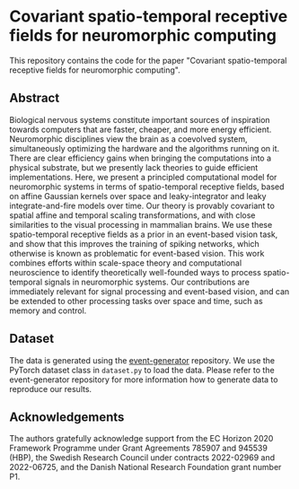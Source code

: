 # Covariant spatio-temporal receptive fields for neuromorphic computing

This repository contains the code for the paper "Covariant spatio-temporal receptive fields for neuromorphic computing".

## Abstract
Biological nervous systems constitute important sources of inspiration towards computers that are faster, cheaper, and more energy efficient.
Neuromorphic disciplines view the brain as a coevolved system, simultaneously optimizing the hardware and the algorithms running on it.
There are clear efficiency gains when bringing the computations into a physical substrate, but we presently lack theories to guide efficient implementations.
Here, we present a principled computational model for neuromorphic systems in terms of spatio-temporal receptive fields, based on affine Gaussian kernels over space and leaky-integrator and leaky integrate-and-fire models over time.
Our theory is provably covariant to spatial affine and temporal scaling transformations, and with close similarities to the visual processing in mammalian brains.
We use these spatio-temporal receptive fields as a prior in an event-based vision task, and show that this improves the training of spiking networks, which otherwise is known as problematic for event-based vision. 
This work combines efforts within scale-space theory and computational neuroscience to identify theoretically well-founded ways to process spatio-temporal signals in neuromorphic systems.
Our contributions are immediately relevant for signal processing and event-based vision, and can be extended to other processing tasks over space and time, such as memory and control.

## Dataset
The data is generated using the [event-generator](https://github.com/ncskth/event-generator) repository.
We use the PyTorch dataset class in `dataset.py` to load the data.
Please refer to the event-generator repository for more information how to generate data to reproduce our results.

## Acknowledgements
The authors gratefully acknowledge support from the EC Horizon 2020 Framework
Programme under Grant Agreements 785907 and 945539 (HBP), the Swedish Research Council under contracts 2022-02969 and 2022-06725, and the Danish National Research Foundation grant number P1.
